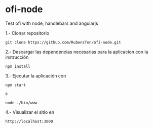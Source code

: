 # ofi-node
Test ofi with node, handlebars and angularjs

1.- Clonar repositorio
    
    git clone https://github.com/RubensTen/ofi-node.git
    
2.- Descargar las dependencias necesarias para la aplicacion con la instrucción
    
    npm install
    
3.- Ejecutar la aplicación con
    
    npm start
    
    ó
    
    node ./bin/www
    

4.- Visualizar el sitio en
    
    http://localhost:3000
